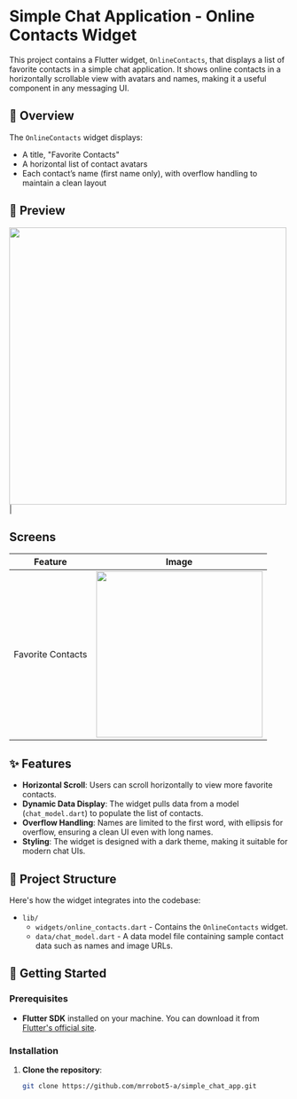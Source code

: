 # Simple Chat Application - Online Contacts Widget

This project contains a Flutter widget, `OnlineContacts`, that displays a list of favorite contacts in a simple chat application. It shows online contacts in a horizontally scrollable view with avatars and names, making it a useful component in any messaging UI.

## 📝 Overview

The `OnlineContacts` widget displays:
- A title, "Favorite Contacts"
- A horizontal list of contact avatars
- Each contact’s name (first name only), with overflow handling to maintain a clean layout

## 📸 Preview
<img src="https://github.com/user-attachments/assets/c8812e1d-9dd0-444f-a5bc-4dbaf33a91d9" width="500"> |

## Screens 

| Feature          |Image
|------------------|---------------------|
| Favorite Contacts| <img src="https://github.com/user-attachments/assets/03d8cb71-f40e-45c8-ab74-e7966d55c7f8" width="300"> |





## ✨ Features

- **Horizontal Scroll**: Users can scroll horizontally to view more favorite contacts.
- **Dynamic Data Display**: The widget pulls data from a model (`chat_model.dart`) to populate the list of contacts.
- **Overflow Handling**: Names are limited to the first word, with ellipsis for overflow, ensuring a clean UI even with long names.
- **Styling**: The widget is designed with a dark theme, making it suitable for modern chat UIs.

## 📂 Project Structure

Here's how the widget integrates into the codebase:

- `lib/`
  - `widgets/online_contacts.dart` - Contains the `OnlineContacts` widget.
  - `data/chat_model.dart` - A data model file containing sample contact data such as names and image URLs.

## 🚀 Getting Started

### Prerequisites

- **Flutter SDK** installed on your machine. You can download it from [Flutter's official site](https://flutter.dev/docs/get-started/install).

### Installation

1. **Clone the repository**:
   ```bash
   git clone https://github.com/mrrobot5-a/simple_chat_app.git
